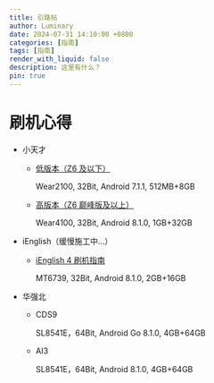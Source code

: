 ```yaml
---
title: 引路帖
author: Luminary
date: 2024-07-31 14:10:00 +0800
categories: [指南]
tags: [指南]
render_with_liquid: false
description: 这里有什么？
pin: true
---
```


# 刷机心得
+ 小天才
  + [低版本（Z6 及以下）](https://fengyec2.github.io/posts/%E5%B0%8F%E5%A4%A9%E6%89%8D%E4%BD%8E%E7%89%88%E6%9C%AC%E7%A0%B4%E8%A7%A3%E6%8C%87%E5%8D%97/)
  
    Wear2100, 32Bit, Android 7.1.1, 512MB+8GB
  + [高版本（Z6 巅峰版及以上）](https://fengyec2.github.io/posts/%E5%B0%8F%E5%A4%A9%E6%89%8D%E9%AB%98%E7%89%88%E6%9C%AC%E7%A0%B4%E8%A7%A3%E6%8C%87%E5%8D%97/)
 
    Wear4100, 32Bit, Android 8.1.0, 1GB+32GB
  
+ iEnglish（缓慢施工中...）
  + [iEnglish 4 刷机指南](https://fengyec2.github.io/posts/iEnglish4%E5%88%B7%E6%9C%BA%E6%8C%87%E5%8D%97/)
    
    MT6739, 32Bit, Android 8.1.0, 2GB+16GB
+ 华强北
  + CDS9
  
    SL8541E，64Bit, Android Go 8.1.0, 4GB+64GB
  + AI3
  
    SL8541E，64Bit, Android 8.1.0, 4GB+64GB
